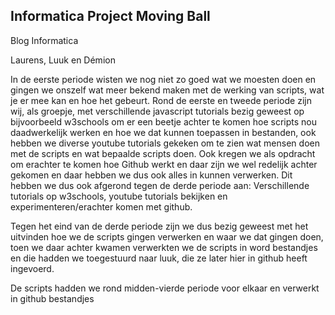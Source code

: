 ## Informatica Project Moving Ball

Blog Informatica 

Laurens, Luuk en Démion 

In de eerste periode wisten we nog niet zo goed wat we moesten doen en gingen we onszelf wat meer bekend maken met de werking van scripts, wat je er mee kan en hoe het gebeurt.
Rond de eerste en tweede periode zijn wij, als groepje, met verschillende javascript tutorials bezig geweest op bijvoorbeeld w3schools om er een beetje achter te komen hoe scripts nou daadwerkelijk werken en hoe we dat kunnen toepassen in bestanden, ook hebben we diverse youtube tutorials gekeken om te zien wat mensen doen met de scripts en wat bepaalde scripts doen.
Ook kregen we als opdracht om erachter te komen hoe Github werkt en daar zijn we wel redelijk achter gekomen en daar hebben we dus ook alles in kunnen verwerken.
Dit hebben we dus ook afgerond tegen de derde periode aan: Verschillende tutorials op w3schools, youtube tutorials bekijken en experimenteren/erachter komen met github.

Tegen het eind van de derde periode zijn we dus bezig geweest met het uitvinden hoe we de scripts gingen verwerken en waar we dat gingen doen, toen we daar achter kwamen verwerkten we de scripts in word bestandjes en die hadden we toegestuurd naar luuk, die ze later hier in github heeft ingevoerd.

De scripts hadden we rond midden-vierde periode voor elkaar en verwerkt in github bestandjes
